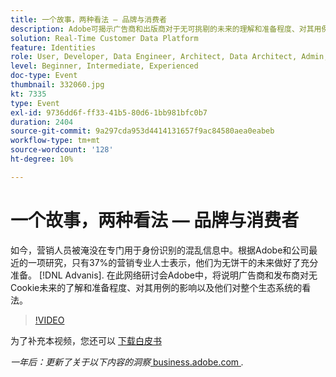 ```yaml
---
title: 一个故事，两种看法 — 品牌与消费者
description: Adobe可揭示广告商和出版商对于无可挑剔的未来的理解和准备程度、对其用例的影响以及他们对整个生态系统的看法。
solution: Real-Time Customer Data Platform
feature: Identities
role: User, Developer, Data Engineer, Architect, Data Architect, Admin, Leader
level: Beginner, Intermediate, Experienced
doc-type: Event
thumbnail: 332060.jpg
kt: 7335
type: Event
exl-id: 9736dd6f-ff33-41b5-80d6-1bb981bfc0b7
duration: 2404
source-git-commit: 9a297cda953d4414131657f9ac84580aea0eabeb
workflow-type: tm+mt
source-wordcount: '128'
ht-degree: 10%

---
```


# 一个故事，两种看法 — 品牌与消费者

如今，营销人员被淹没在专门用于身份识别的混乱信息中。根据Adobe和公司最近的一项研究，只有37%的营销专业人士表示，他们为无饼干的未来做好了充分准备。 [!DNL Advanis]. 在此网络研讨会Adobe中，将说明广告商和发布商对无Cookie未来的了解和准备程度、对其用例的影响以及他们对整个生态系统的看法。

>[!VIDEO](https://video.tv.adobe.com/v/332060/?quality=12&learn=on)

为了补充本视频，您还可以 [下载白皮书](./../assets/whitepaper-a-tale-of-two-perceptions.pdf)

*一年后：更新了关于以下内容的洞察*<a href="https://business.adobe.com/blog/perspectives/a-tale-of-two-perceptions-readiness-for-a-cookieless-future"> business.adobe.com </a>*.*
